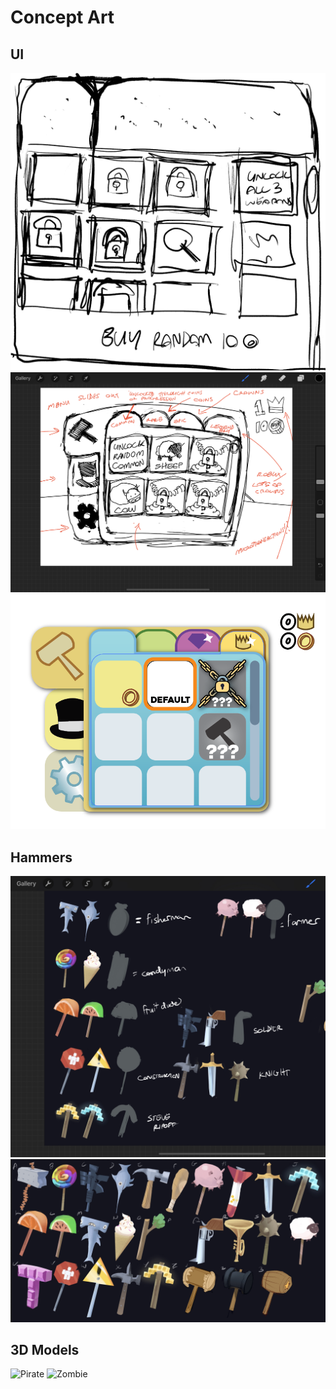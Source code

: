 # Concept Art 

## UI 
![Shop UI Concept One](./img/concept/ShopUI_01.png)
![Shop UI Concept Two](./img/concept/ShopUI_02.png)
![Shop UI Concept Three](./img/concept/ShopUI_03.png)

## Hammers
![Hammer One](./img/concept/HammerTypes_01.png)
![Hammer Two](./img/concept/HammerTypes_02.png)

## 3D Models
<img src=/img/concept/pirate.png alt="Pirate" width="350" hight="350"/>
<img src=/img/concept/zombie.png alt="Zombie" width="400" hight="400"/>